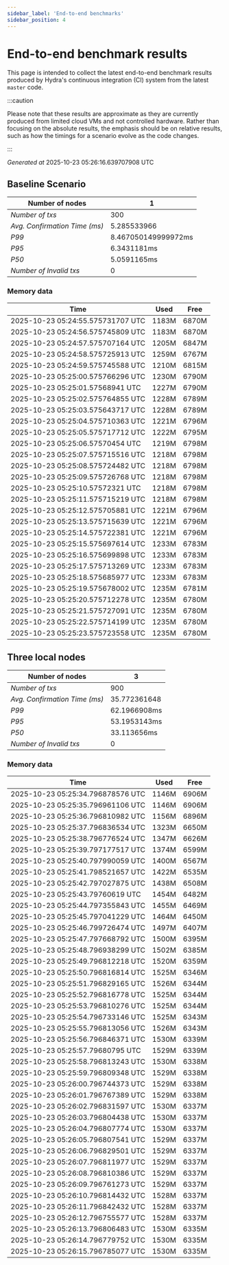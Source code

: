 ```yaml
--- 
sidebar_label: 'End-to-end benchmarks' 
sidebar_position: 4 
--- 
```


# End-to-end benchmark results 

This page is intended to collect the latest end-to-end benchmark  results produced by Hydra's continuous integration (CI) system from  the latest `master` code.

:::caution

Please note that these results are approximate  as they are currently produced from limited cloud VMs and not controlled hardware.  Rather than focusing on the absolute results,   the emphasis should be on relative results,  such as how the timings for a scenario evolve as the code changes.

:::

_Generated at_  2025-10-23 05:26:16.639707908 UTC


## Baseline Scenario



| Number of nodes |  1 | 
| -- | -- |
| _Number of txs_ | 300 |
| _Avg. Confirmation Time (ms)_ | 5.285533966 |
| _P99_ | 8.467050149999972ms |
| _P95_ | 6.3431181ms |
| _P50_ | 5.0591165ms |
| _Number of Invalid txs_ | 0 |
      

### Memory data 

 | Time | Used | Free | 
|------------------------------------|------|------|
 | 2025-10-23 05:24:55.575731707 UTC | 1183M | 6870M | 
 | 2025-10-23 05:24:56.575745809 UTC | 1183M | 6870M | 
 | 2025-10-23 05:24:57.575707164 UTC | 1205M | 6847M | 
 | 2025-10-23 05:24:58.575725913 UTC | 1259M | 6767M | 
 | 2025-10-23 05:24:59.575745588 UTC | 1210M | 6815M | 
 | 2025-10-23 05:25:00.575766296 UTC | 1230M | 6790M | 
 | 2025-10-23 05:25:01.57568941 UTC | 1227M | 6790M | 
 | 2025-10-23 05:25:02.575764855 UTC | 1228M | 6789M | 
 | 2025-10-23 05:25:03.575643717 UTC | 1228M | 6789M | 
 | 2025-10-23 05:25:04.575710363 UTC | 1221M | 6796M | 
 | 2025-10-23 05:25:05.575717712 UTC | 1222M | 6795M | 
 | 2025-10-23 05:25:06.57570454 UTC | 1219M | 6798M | 
 | 2025-10-23 05:25:07.575715516 UTC | 1218M | 6798M | 
 | 2025-10-23 05:25:08.575724482 UTC | 1218M | 6798M | 
 | 2025-10-23 05:25:09.575726768 UTC | 1218M | 6798M | 
 | 2025-10-23 05:25:10.57572321 UTC | 1218M | 6798M | 
 | 2025-10-23 05:25:11.575715219 UTC | 1218M | 6798M | 
 | 2025-10-23 05:25:12.575705881 UTC | 1221M | 6796M | 
 | 2025-10-23 05:25:13.575715639 UTC | 1221M | 6796M | 
 | 2025-10-23 05:25:14.575722381 UTC | 1221M | 6796M | 
 | 2025-10-23 05:25:15.575697614 UTC | 1233M | 6783M | 
 | 2025-10-23 05:25:16.575699898 UTC | 1233M | 6783M | 
 | 2025-10-23 05:25:17.575713269 UTC | 1233M | 6783M | 
 | 2025-10-23 05:25:18.575685977 UTC | 1233M | 6783M | 
 | 2025-10-23 05:25:19.575678002 UTC | 1235M | 6781M | 
 | 2025-10-23 05:25:20.575712278 UTC | 1235M | 6780M | 
 | 2025-10-23 05:25:21.575727091 UTC | 1235M | 6780M | 
 | 2025-10-23 05:25:22.575714199 UTC | 1235M | 6780M | 
 | 2025-10-23 05:25:23.575723558 UTC | 1235M | 6780M | 


## Three local nodes



| Number of nodes |  3 | 
| -- | -- |
| _Number of txs_ | 900 |
| _Avg. Confirmation Time (ms)_ | 35.772361648 |
| _P99_ | 62.1966908ms |
| _P95_ | 53.1953143ms |
| _P50_ | 33.113656ms |
| _Number of Invalid txs_ | 0 |
      

### Memory data 

 | Time | Used | Free | 
|------------------------------------|------|------|
 | 2025-10-23 05:25:34.796878576 UTC | 1146M | 6906M | 
 | 2025-10-23 05:25:35.796961106 UTC | 1146M | 6906M | 
 | 2025-10-23 05:25:36.796810982 UTC | 1156M | 6896M | 
 | 2025-10-23 05:25:37.796836534 UTC | 1323M | 6650M | 
 | 2025-10-23 05:25:38.796776524 UTC | 1347M | 6626M | 
 | 2025-10-23 05:25:39.797177517 UTC | 1374M | 6599M | 
 | 2025-10-23 05:25:40.797990059 UTC | 1400M | 6567M | 
 | 2025-10-23 05:25:41.798521657 UTC | 1422M | 6535M | 
 | 2025-10-23 05:25:42.797027875 UTC | 1438M | 6508M | 
 | 2025-10-23 05:25:43.79760619 UTC | 1454M | 6482M | 
 | 2025-10-23 05:25:44.797355843 UTC | 1455M | 6469M | 
 | 2025-10-23 05:25:45.797041229 UTC | 1464M | 6450M | 
 | 2025-10-23 05:25:46.799726474 UTC | 1497M | 6407M | 
 | 2025-10-23 05:25:47.797668792 UTC | 1500M | 6395M | 
 | 2025-10-23 05:25:48.796938299 UTC | 1502M | 6385M | 
 | 2025-10-23 05:25:49.796812218 UTC | 1520M | 6359M | 
 | 2025-10-23 05:25:50.796816814 UTC | 1525M | 6346M | 
 | 2025-10-23 05:25:51.796829165 UTC | 1526M | 6344M | 
 | 2025-10-23 05:25:52.796816778 UTC | 1525M | 6344M | 
 | 2025-10-23 05:25:53.796810276 UTC | 1525M | 6344M | 
 | 2025-10-23 05:25:54.796733146 UTC | 1525M | 6343M | 
 | 2025-10-23 05:25:55.796813056 UTC | 1526M | 6343M | 
 | 2025-10-23 05:25:56.796846371 UTC | 1530M | 6339M | 
 | 2025-10-23 05:25:57.79680795 UTC | 1529M | 6339M | 
 | 2025-10-23 05:25:58.796813243 UTC | 1530M | 6338M | 
 | 2025-10-23 05:25:59.796809348 UTC | 1529M | 6338M | 
 | 2025-10-23 05:26:00.796744373 UTC | 1529M | 6338M | 
 | 2025-10-23 05:26:01.796767389 UTC | 1529M | 6338M | 
 | 2025-10-23 05:26:02.796831597 UTC | 1530M | 6337M | 
 | 2025-10-23 05:26:03.796804438 UTC | 1530M | 6337M | 
 | 2025-10-23 05:26:04.796807774 UTC | 1530M | 6337M | 
 | 2025-10-23 05:26:05.796807541 UTC | 1529M | 6337M | 
 | 2025-10-23 05:26:06.796829501 UTC | 1529M | 6337M | 
 | 2025-10-23 05:26:07.796811977 UTC | 1529M | 6337M | 
 | 2025-10-23 05:26:08.796810386 UTC | 1529M | 6337M | 
 | 2025-10-23 05:26:09.796761273 UTC | 1529M | 6337M | 
 | 2025-10-23 05:26:10.796814432 UTC | 1528M | 6337M | 
 | 2025-10-23 05:26:11.796842432 UTC | 1528M | 6337M | 
 | 2025-10-23 05:26:12.796755577 UTC | 1528M | 6337M | 
 | 2025-10-23 05:26:13.796806483 UTC | 1530M | 6335M | 
 | 2025-10-23 05:26:14.796779752 UTC | 1530M | 6335M | 
 | 2025-10-23 05:26:15.796785077 UTC | 1530M | 6335M | 

